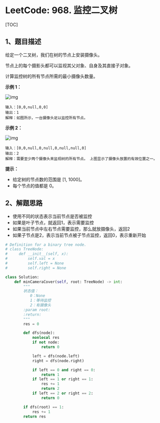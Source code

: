 # LeetCode: 968. 监控二叉树

[TOC]

## 1、题目描述

给定一个二叉树，我们在树的节点上安装摄像头。

节点上的每个摄影头都可以监视其父对象、自身及其直接子对象。

计算监控树的所有节点所需的最小摄像头数量。

 

**示例 1：**

![img](http://markdown-images-1251766755.cos.ap-beijing.myqcloud.com/notebook/2019-09-06-062932.png)

```
输入：[0,0,null,0,0]
输出：1
解释：如图所示，一台摄像头足以监控所有节点。
```


**示例 2：**

![img](http://markdown-images-1251766755.cos.ap-beijing.myqcloud.com/notebook/2019-09-06-062943.png)

```
输入：[0,0,null,0,null,0,null,null,0]
输出：2
解释：需要至少两个摄像头来监视树的所有节点。 上图显示了摄像头放置的有效位置之一。
```

**提示：**

- 给定树的节点数的范围是 [1, 1000]。
- 每个节点的值都是 0。



## 2、解题思路

- 使用不同的状态表示当前节点是否被监控
- 如果是叶子节点，就返回1，表示需要监控
- 如果当前节点中左右节点需要监控，那么就放摄像头，返回2
- 如果子节点是2，表示当前节点被子节点监控，返回0，表示重新开始



```python
# Definition for a binary tree node.
# class TreeNode:
#     def __init__(self, x):
#         self.val = x
#         self.left = None
#         self.right = None

class Solution:
    def minCameraCover(self, root: TreeNode) -> int:
        """
        状态值：
           0：None
           1：等待监控
           2：有摄像头
        :param root:
        :return:
        """
        res = 0

        def dfs(node):
            nonlocal res
            if not node:
                return 0

            left = dfs(node.left)
            right = dfs(node.right)

            if left == 0 and right == 0:
                return 1
            if left == 1 or right == 1:
                res += 1
                return 2
            if left == 2 or right == 2:
                return 0

        if dfs(root) == 1:
            res += 1
        return res
```

